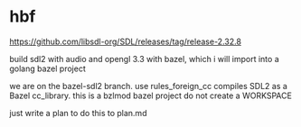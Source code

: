 # hbf

https://github.com/libsdl-org/SDL/releases/tag/release-2.32.8

build sdl2 with audio and opengl 3.3 with bazel, which i will import into a
golang bazel project

we are on the bazel-sdl2 branch. use rules_foreign_cc
compiles SDL2 as a Bazel cc_library.
this is a bzlmod bazel project
do not create a WORKSPACE

just write a plan to do this to plan.md
